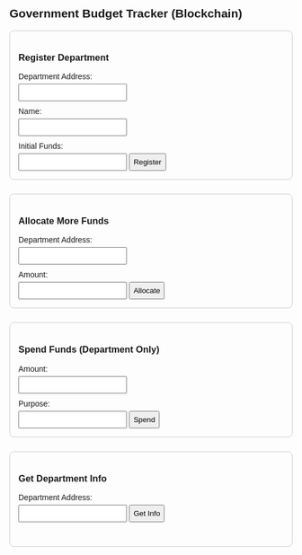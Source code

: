 <!DOCTYPE html>
<html>
<head>
  <meta charset="UTF-8">
  <title>Government Budget Tracker</title>
  <script src="https://cdn.jsdelivr.net/npm/web3@1.8.2/dist/web3.min.js"></script>
  <style>
    body {
      font-family: Arial, sans-serif;
      padding: 20px;
    }
    .section {
      margin-bottom: 25px;
      border: 1px solid #ccc;
      padding: 15px;
      border-radius: 8px;
    }
    label {
      display: block;
      margin-top: 10px;
    }
    input, button {
      padding: 6px;
      margin-top: 5px;
    }
  </style>
</head>
<body>
  <h2>Government Budget Tracker (Blockchain)</h2>

  <div class="section">
    <h3>Register Department</h3>
    <label>Department Address:</label>
    <input type="text" id="regAddress">
    <label>Name:</label>
    <input type="text" id="regName">
    <label>Initial Funds:</label>
    <input type="number" id="regFunds">
    <button onclick="registerDepartment()">Register</button>
  </div>

  <div class="section">
    <h3>Allocate More Funds</h3>
    <label>Department Address:</label>
    <input type="text" id="allocAddress">
    <label>Amount:</label>
    <input type="number" id="allocAmount">
    <button onclick="allocateFunds()">Allocate</button>
  </div>

  <div class="section">
    <h3>Spend Funds (Department Only)</h3>
    <label>Amount:</label>
    <input type="number" id="spendAmount">
    <label>Purpose:</label>
    <input type="text" id="spendPurpose">
    <button onclick="spendFunds()">Spend</button>
  </div>

  <div class="section">
    <h3>Get Department Info</h3>
    <label>Department Address:</label>
    <input type="text" id="infoAddress">
    <button onclick="getInfo()">Get Info</button>
    <pre id="infoOutput"></pre>
  </div>

  <script>
    let web3;
    let contract;

    const contractAddress = 'YOUR_DEPLOYED_CONTRACT_ADDRESS';
    const contractABI = [
      // Copy-paste your contract ABI here from Remix after compiling
    ];

    window.addEventListener('load', async () => {
      if (window.ethereum) {
        web3 = new Web3(window.ethereum);
        await window.ethereum.enable();
        contract = new web3.eth.Contract(contractABI, contractAddress);
      } else {
        alert('Please install MetaMask to use this app.');
      }
    });

    async function registerDepartment() {
      const address = document.getElementById('regAddress').value;
      const name = document.getElementById('regName').value;
      const funds = document.getElementById('regFunds').value;
      const accounts = await web3.eth.getAccounts();
      await contract.methods.registerDepartment(address, name, funds).send({ from: accounts[0] });
      alert('Department Registered');
    }

    async function allocateFunds() {
      const address = document.getElementById('allocAddress').value;
      const amount = document.getElementById('allocAmount').value;
      const accounts = await web3.eth.getAccounts();
      await contract.methods.allocateMoreFunds(address, amount).send({ from: accounts[0] });
      alert('Funds Allocated');
    }

    async function spendFunds() {
      const amount = document.getElementById('spendAmount').value;
      const purpose = document.getElementById('spendPurpose').value;
      const accounts = await web3.eth.getAccounts();
      await contract.methods.spendFunds(amount, purpose).send({ from: accounts[0] });
      alert('Funds Spent');
    }

    async function getInfo() {
      const address = document.getElementById('infoAddress').value;
      const data = await contract.methods.getDepartmentInfo(address).call();
      document.getElementById('infoOutput').textContent = `Name: ${data[0]}\nAllocated: ${data[1]}\nSpent: ${data[2]}`;
    }
  </script>
</body>
</html>
